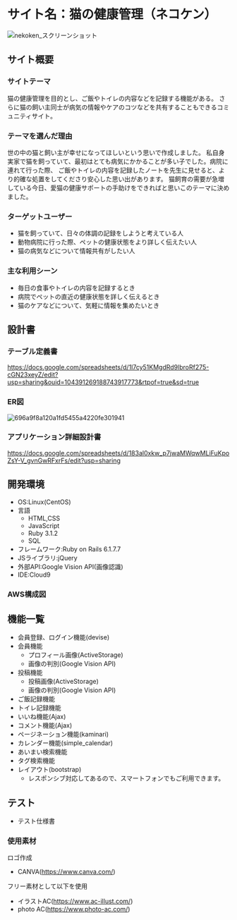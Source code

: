 # サイト名：猫の健康管理（ネコケン）

![nekoken_スクリーンショット](https://github.com/kurumakazuto/nekoken/assets/153343673/b76fc290-2bd3-416f-8862-d34b5a962481)

## サイト概要
### サイトテーマ
猫の健康管理を目的とし、ご飯やトイレの内容などを記録する機能がある。
さらに猫の飼い主同士が病気の情報やケアのコツなどを共有することもできるコミュニティサイト。
### テーマを選んだ理由
世の中の猫と飼い主が幸せになってほしいという思いで作成しました。
私自身実家で猫を飼っていて、最初はとても病気にかかることが多い子でした。病院に連れて行った際、
ご飯やトイレの内容を記録したノートを先生に見せると、より的確な処置をしてくださり安心した思い出があります。
猫飼育の需要が急増している今日、愛猫の健康サポートの手助けをできればと思いこのテーマに決めました。
### ターゲットユーザー
- 猫を飼っていて、日々の体調の記録をしようと考えている人
- 動物病院に行った際、ペットの健康状態をより詳しく伝えたい人
- 猫の病気などについて情報共有がしたい人

### 主な利用シーン
- 毎日の食事やトイレの内容を記録するとき
- 病院でペットの直近の健康状態を詳しく伝えるとき
- 猫のケアなどについて、気軽に情報を集めたいとき

## 設計書

### テーブル定義書
https://docs.google.com/spreadsheets/d/1l7cy51KMgdRd9lbroRf275-cGN23xeyZ/edit?usp=sharing&ouid=104391269188743917773&rtpof=true&sd=true

### ER図
![696a9f8a120a1fd5455a4220fe301941](https://github.com/kurumakazuto/nekoken/assets/153343673/60efa96a-885e-475b-b82e-281324a4c4f2)

### アプリケーション詳細設計書
https://docs.google.com/spreadsheets/d/183al0xkw_p7jwaMWqwMLiFuKpoZsY-V_gvnGwRFxrFs/edit?usp=sharing

## 開発環境
- OS:Linux(CentOS)
- 言語
  * HTML,CSS
  * JavaScript
  * Ruby 3.1.2
  * SQL
- フレームワーク:Ruby on Rails 6.1.7.7
- JSライブラリ:jQuery
- 外部API:Google Vision API(画像認識)
- IDE:Cloud9

### AWS構成図

## 機能一覧
- 会員登録、ログイン機能(devise)
- 会員機能
  * プロフィール画像(ActiveStorage)
  * 画像の判別(Google Vision API)
- 投稿機能
  * 投稿画像(ActiveStorage)
  * 画像の判別(Google Vision API)
- ご飯記録機能
- トイレ記録機能
- いいね機能(Ajax)
- コメント機能(Ajax)
- ページネーション機能(kaminari)
- カレンダー機能(simple_calendar)
- あいまい検索機能
- タグ検索機能
- レイアウト(bootstrap)
  * レスポンシブ対応してあるので、スマートフォンでもご利用できます。

## テスト
- テスト仕様書

### 使用素材
ロゴ作成
- CANVA(https://www.canva.com/)

フリー素材として以下を使用
- イラストAC(https://www.ac-illust.com/)
- photo AC(https://www.photo-ac.com/)